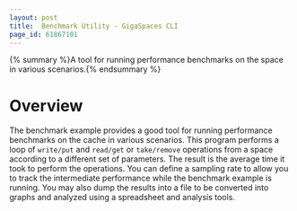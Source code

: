 ```yaml
---
layout: post
title:  Benchmark Utility - GigaSpaces CLI
page_id: 61867101
---
```


{% summary %}A tool for running performance benchmarks on the space in various scenarios.{% endsummary %}

# Overview

The benchmark example provides a good tool for running performance benchmarks on the cache in various scenarios. This program performs a loop of `write/put` and `read/get` or `take/remove` operations from a space according to a different set of parameters. The result is the average time it took to perform the operations. You can define a sampling rate to allow you to track the intermediate performance while the benchmark example is running. You may also dump the results into a file to be converted into graphs and analyzed using a spreadsheet and analysis tools. 

 